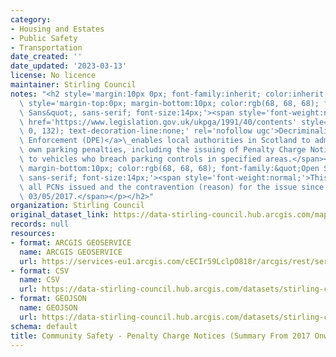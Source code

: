 ```yaml
---
category:
- Housing and Estates
- Public Safety
- Transportation
date_created: ''
date_updated: '2023-03-13'
license: No licence
maintainer: Stirling Council
notes: "<h2 style='margin:10px 0px; font-family:inherit; color:inherit; font-size:21px;'><p\
  \ style='margin-top:0px; margin-bottom:10px; color:rgb(68, 68, 68); font-family:&quot;Open\
  \ Sans&quot;, sans-serif; font-size:14px;'><span style='font-weight:normal;'><a\
  \ href='https://www.legislation.gov.uk/ukpga/1991/40/contents' style='color:rgb(86,\
  \ 0, 132); text-decoration-line:none;' rel='nofollow ugc'>Decriminalised Parking\
  \ Enforcement (DPE)</a>\_enables local authorities in Scotland to administer its\
  \ own parking penalties, including the issuing of Penalty Charge Notices (PCNs)\
  \ to vehicles who breach parking controls in specified areas.</span></p><p style='margin-top:0px;\
  \ margin-bottom:10px; color:rgb(68, 68, 68); font-family:&quot;Open Sans&quot;,\
  \ sans-serif; font-size:14px;'><span style='font-weight:normal;'>This dataset lists\
  \ all PCNs issued and the contravention (reason) for the issue since DPE began on\
  \ 03/05/2017.</span></p></h2>"
organization: Stirling Council
original_dataset_link: https://data-stirling-council.hub.arcgis.com/maps/stirling-council::community-safety-penalty-charge-notices-summary-from-2017-onwards
records: null
resources:
- format: ARCGIS GEOSERVICE
  name: ARCGIS GEOSERVICE
  url: https://services-eu1.arcgis.com/cECIr59LclpO818r/arcgis/rest/services/community%20safety%20-%20penalty%20charge%20notices%20(summary%20from%202017%20onwards)/FeatureServer/0
- format: CSV
  name: CSV
  url: https://data-stirling-council.hub.arcgis.com/datasets/stirling-council::community-safety-penalty-charge-notices-summary-from-2017-onwards.csv?outSR=%7B%22latestWkid%22%3A3857%2C%22wkid%22%3A102100%7D
- format: GEOJSON
  name: GEOJSON
  url: https://data-stirling-council.hub.arcgis.com/datasets/stirling-council::community-safety-penalty-charge-notices-summary-from-2017-onwards.geojson?outSR=%7B%22latestWkid%22%3A3857%2C%22wkid%22%3A102100%7D
schema: default
title: Community Safety - Penalty Charge Notices (Summary From 2017 Onwards)
---
```

